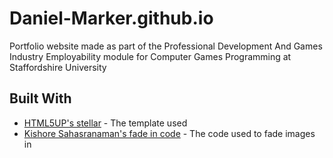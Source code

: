 # Daniel-Marker.github.io

Portfolio website made as part of the Professional Development And Games Industry Employability module for Computer Games Programming at Staffordshire University


## Built With

* [HTML5UP's stellar](https://html5up.net/stellar) - The template used
* [Kishore Sahasranaman's fade in code](https://stackoverflow.com/questions/33505032/fade-in-image-javascript) - The code used to fade images in
